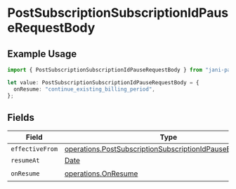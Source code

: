 # PostSubscriptionSubscriptionIdPauseRequestBody

## Example Usage

```typescript
import { PostSubscriptionSubscriptionIdPauseRequestBody } from "jani-payments/models/operations";

let value: PostSubscriptionSubscriptionIdPauseRequestBody = {
  onResume: "continue_existing_billing_period",
};
```

## Fields

| Field                                                                                                                                      | Type                                                                                                                                       | Required                                                                                                                                   | Description                                                                                                                                |
| ------------------------------------------------------------------------------------------------------------------------------------------ | ------------------------------------------------------------------------------------------------------------------------------------------ | ------------------------------------------------------------------------------------------------------------------------------------------ | ------------------------------------------------------------------------------------------------------------------------------------------ |
| `effectiveFrom`                                                                                                                            | [operations.PostSubscriptionSubscriptionIdPauseEffectiveFrom](../../models/operations/postsubscriptionsubscriptionidpauseeffectivefrom.md) | :heavy_minus_sign:                                                                                                                         | N/A                                                                                                                                        |
| `resumeAt`                                                                                                                                 | [Date](https://developer.mozilla.org/en-US/docs/Web/JavaScript/Reference/Global_Objects/Date)                                              | :heavy_minus_sign:                                                                                                                         | N/A                                                                                                                                        |
| `onResume`                                                                                                                                 | [operations.OnResume](../../models/operations/onresume.md)                                                                                 | :heavy_check_mark:                                                                                                                         | N/A                                                                                                                                        |